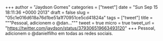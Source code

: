 
+++
author = "Jaydson Gomes"
categories = ["tweet"]
date = "Sun Sep 15 18:11:36 +0000 2013"
draft = false
slug = "05c1e016d618a76d1be51a1f70951ce5cd41824a"
tags = ["tweet"]
title = """Pessoal, adicionem o @dan..."""
tweet = true
micro = true
tweet_url = "https://twitter.com/jaydson/status/379306519663493120"
+++
Pessoal, adicionem o @danielfilho em todas as redes sociais.
